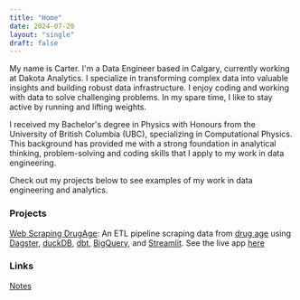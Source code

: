 ```yaml
---
title: "Home"
date: 2024-07-20
layout: "single"
draft: false
---
```


My name is Carter. I'm a Data Engineer based in Calgary, currently working at Dakota Analytics. I specialize in transforming complex data into valuable insights and building robust data infrastructure.
I enjoy coding and working with data to solve challenging problems. In my spare time, I like to stay active by running and lifting weights. 

I received my Bachelor's degree in Physics with Honours from the University of British Columbia (UBC), specializing in Computational Physics. This background has provided me with a strong foundation in analytical thinking, problem-solving and coding skills that I apply to my work in data engineering.

Check out my projects below to see examples of my work in data engineering and analytics. 

### Projects

[Web Scraping DrugAge](https://github.com/supercarter/longevity-drugs-analysis): An ETL pipeline scraping data from [drug age](https://genomics.senescence.info/) using [Dagster](https://dagster.io/), [duckDB](https://duckdb.org/), [dbt](https://www.getdbt.com/), [BigQuery](https://cloud.google.com/bigquery), and [Streamlit](https://streamlit.io/). See the live app [here](https://drug-age-analysis.azurewebsites.net/)

### Links

[Notes](/notes)